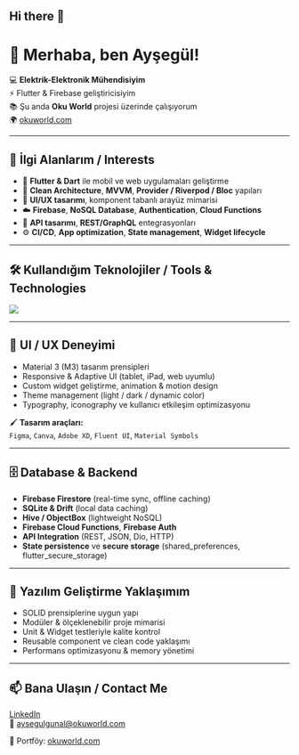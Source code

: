 ## Hi there 👋

<!--
**aysegulhanedar/aysegulhanedar** is a ✨ _special_ ✨ repository because its `README.md` (this file) appears on your GitHub profile.

Here are some ideas to get you started:

- 🔭 I’m currently working on ...
- 🌱 I’m currently learning ...
- 👯 I’m looking to collaborate on ...
- 🤔 I’m looking for help with ...
- 💬 Ask me about ...
- 📫 How to reach me: ...
- 😄 Pronouns: ...
- ⚡ Fun fact: ...
-->
# 👋 Merhaba, ben Ayşegül!

💻 **Elektrik-Elektronik Mühendisiyim**  
⚡ Flutter & Firebase geliştiricisiyim  
📚 Şu anda **Oku World** projesi üzerinde çalışıyorum  
🌍 [okuworld.com](https://okuworld.com)

---

## 🚀 İlgi Alanlarım / Interests
- 📱 **Flutter & Dart** ile mobil ve web uygulamaları geliştirme  
- 🧠 **Clean Architecture**, **MVVM**, **Provider / Riverpod / Bloc** yapıları  
- 🎨 **UI/UX tasarımı**, komponent tabanlı arayüz mimarisi  
- ☁️ **Firebase**, **NoSQL Database**, **Authentication**, **Cloud Functions**  
- 🧩 **API tasarımı**, **REST/GraphQL** entegrasyonları  
- ⚙️ **CI/CD**, **App optimization**, **State management**, **Widget lifecycle**

---

## 🛠️ Kullandığım Teknolojiler / Tools & Technologies
<p align="left">
  <img src="https://skillicons.dev/icons?i=flutter,dart,firebase,androidstudio,vscode,git,github,figma,sqlite,mysql,nodejs,postman" />
</p>

---

## 🎨 UI / UX Deneyimi
- Material 3 (M3) tasarım prensipleri  
- Responsive & Adaptive UI (tablet, iPad, web uyumlu)  
- Custom widget geliştirme, animation & motion design  
- Theme management (light / dark / dynamic color)  
- Typography, iconography ve kullanıcı etkileşim optimizasyonu  

🖌️ **Tasarım araçları:**  
`Figma`, `Canva`, `Adobe XD`, `Fluent UI`, `Material Symbols`

---

## 🗄️ Database & Backend
- **Firebase Firestore** (real-time sync, offline caching)  
- **SQLite & Drift** (local data caching)  
- **Hive / ObjectBox** (lightweight NoSQL)  
- **Firebase Cloud Functions**, **Firebase Auth**  
- **API Integration** (REST, JSON, Dio, HTTP)  
- **State persistence** ve **secure storage** (shared_preferences, flutter_secure_storage)

---

## 🧠 Yazılım Geliştirme Yaklaşımım
- SOLID prensiplerine uygun yapı  
- Modüler & ölçeklenebilir proje mimarisi  
- Unit & Widget testleriyle kalite kontrol  
- Reusable component ve clean code yaklaşımı  
- Performans optimizasyonu & memory yönetimi  

---


## 📫 Bana Ulaşın / Contact Me
[LinkedIn](https://www.linkedin.com/in/ayşegül-günal-b048bb246)  
📧 aysegulgunal@okuworld.com  

💬 Portföy: [okuworld.com](https://okuworld.com)  
